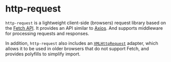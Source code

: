 # http-request

`http-request` is a lightweight client-side (browsers) request library based on the [Fetch API](https://developer.mozilla.org/en-US/docs/Web/API/Fetch_API).
It provides an API similar to [Axios](https://github.com/axios/axios). And supports middleware for processing requests and responses.

In addition, `http-request` also includes an [`XMLHttpRequest`](https://developer.mozilla.org/en-US/docs/Web/API/XMLHttpRequest) adapter, which allows it to be used in older browsers that do not support Fetch, and provides polyfills to simplify import.
